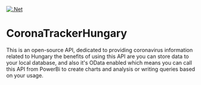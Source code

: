 [![.Net](https://github.com/cacti79/CoronaTrackerHungary/actions/workflows/dotnet.yml/badge.svg)](https://github.com/cacti79/CoronaTrackerHungary/actions/workflows/dotnet.yml)
# CoronaTrackerHungary
This is an open-source API, dedicated to providing coronavirus information related to Hungary the benefits of using this API are you can store data to your local database, and also it's OData enabled which means you can call this API from PowerBi to create charts and analysis or writing queries based on your usage.
